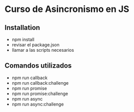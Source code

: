 # Curso de Asincronismo en JS
## Installation
- npm install
- revisar el package.json
- llamar a las scripts necesarios

## Comandos utilizados
- npm run callback
- npm run callback:challenge
- npm run promise
- npm run promise:challenge
- npm run async
- npm run async:challenge